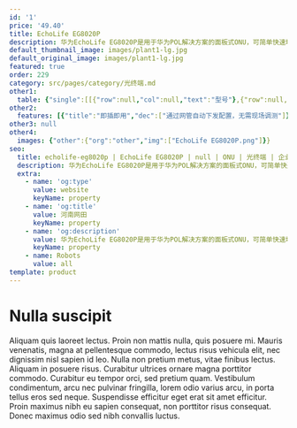 ```yaml
---
id: '1'
price: '49.40'
title: EchoLife EG8020P
description: 华为EchoLife EG8020P是用于华为POL解决方案的面板式ONU，可简单快速地安装在86型电工盒上，通过GPON技术实现超宽带接入。上行提供1个GPON端口，用户侧提供2个GE以太网接口并支持POE功能，通过高性能的转发能力有效保障语音、数据和高清视频的业务体验，为企业园区部署提供理想的解决方案和面向未来的业务支撑能力。
default_thumbnail_image: images/plant1-lg.jpg
default_original_image: images/plant1-lg.jpg
featured: true
order: 229
category: src/pages/category/光终端.md
other1: 
  table: {"single":[[{"row":null,"col":null,"text":"型号"},{"row":null,"col":null,"text":"EchoLife EG8020P"}],[{"row":null,"col":null,"text":"尺寸（高×宽×深）"},{"row":null,"col":null,"text":"设备：125mm x 86mm x 30mm\n电源适配器：68.5mm x 46.5mm x 33mm"}],[{"row":null,"col":null,"text":"重量"},{"row":null,"col":null,"text":"设备：约185g\n电源适配器：约155g"}],[{"row":null,"col":null,"text":"工作环境温度"},{"row":null,"col":null,"text":"-5°C ~ +40°C"}],[{"row":null,"col":null,"text":"工作环境湿度"},{"row":null,"col":null,"text":"5% RH ～ 95% RH，非凝结"}],[{"row":null,"col":null,"text":"电源适配器额定输入范围"},{"row":null,"col":null,"text":"100V～240V AC，50/60 Hz"}],[{"row":null,"col":null,"text":"PoE最大输出功率"},{"row":null,"col":null,"text":"总功率30W，其中1号和2号GE端口最大支持30W。"}],[{"row":null,"col":null,"text":"防雷规格"},{"row":null,"col":null,"text":"GE接口：共模4kV，差模0.5kV\n配套AC电源：共模6kV，差模6kV"}],[{"row":null,"col":null,"text":"最大功耗"},{"row":null,"col":null,"text":"6.5W"}],[{"row":null,"col":null,"text":"网络侧接口"},{"row":null,"col":null,"text":"1*GPON"}],[{"row":null,"col":null,"text":"用户侧接口"},{"row":null,"col":null,"text":"2*GE"}],[{"row":null,"col":null,"text":"安装方式"},{"row":null,"col":null,"text":"支持安装在86型电工盒和尺寸为110mm x 125mm x 30mm的标准电工盒内"}],[{"row":null,"col":null,"text":"认证"},{"row":null,"col":null,"text":"CE/CCC/RCM/C-tick"}],[{"row":null,"col":null,"text":"PON接口"},{"row":null,"col":null,"text":"•  接口类型：SC/APC\n•  Class B+\n•  接收灵敏度：-27dBm\n•  过载光功率： -8dBm\n•  GPON传输速率（单位：Gbit/s）：下行2.488，上行1.244\n•  Type B单归属\n•  Type B双归属（二层转发模式下支持）"}],[{"row":null,"col":null,"text":"GE电接口"},{"row":null,"col":null,"text":"•  PoE , PoE+ 功能，遵循标准：IEEE 802.3af、IEEE 802.3at\n•  接口类型RJ-45\n•  10Mbit/s或100Mbit/s或1000Mbit/s接口速率自适应\n•  MDI/MDIX自动配置\n•  以太端口MAC地址学习数目设置\n•  基于以太端口的VLAN透传、过滤"}]]}
other2:
  features: [{"title":"即插即用","dec":["通过网管自动下发配置，无需现场调测"]},{"title":"智能PoE供电","dec":["支持PoE，通过以太网线供电可以有效解决室内型AP（Access Point）等终端的供电"]},{"title":"防雷","dec":["GE接口：共模4kV，差模0.5kV\n配套AC电源：共模6kV，差模6kV"]}]
other3: null
other4:
  images: {"other":{"org":"other","img":["EchoLife EG8020P.png"]}}
seo:
  title: echolife-eg8020p | EchoLife EG8020P | null | ONU | 光终端 | 企业光网络
  description: 华为EchoLife EG8020P是用于华为POL解决方案的面板式ONU，可简单快速地安装在86型电工盒上，通过GPON技术实现超宽带接入。上行提供1个GPON端口，用户侧提供2个GE以太网接口并支持POE功能，通过高性能的转发能力有效保障语音、数据和高清视频的业务体验，为企业园区部署提供理想的解决方案和面向未来的业务支撑能力。
  extra:
    - name: 'og:type'
      value: website
      keyName: property
    - name: 'og:title'
      value: 河南网田
      keyName: property
    - name: 'og:description'
      value: 华为EchoLife EG8020P是用于华为POL解决方案的面板式ONU，可简单快速地安装在86型电工盒上，通过GPON技术实现超宽带接入。上行提供1个GPON端口，用户侧提供2个GE以太网接口并支持POE功能，通过高性能的转发能力有效保障语音、数据和高清视频的业务体验，为企业园区部署提供理想的解决方案和面向未来的业务支撑能力。
      keyName: property
    - name: Robots
      value: all
template: product
---
```


# Nulla suscipit

Aliquam quis laoreet lectus. Proin non mattis nulla, quis posuere mi. Mauris venenatis, magna at pellentesque commodo, lectus risus vehicula elit, nec dignissim nisl sapien id leo. Nulla non pretium metus, vitae finibus lectus. Aliquam in posuere risus. Curabitur ultrices ornare magna porttitor commodo. Curabitur eu tempor orci, sed pretium quam. Vestibulum condimentum, arcu nec pulvinar fringilla, lorem odio varius arcu, in porta tellus eros sed neque. Suspendisse efficitur eget erat sit amet efficitur. Proin maximus nibh eu sapien consequat, non porttitor risus consequat. Donec maximus odio sed nibh convallis luctus.